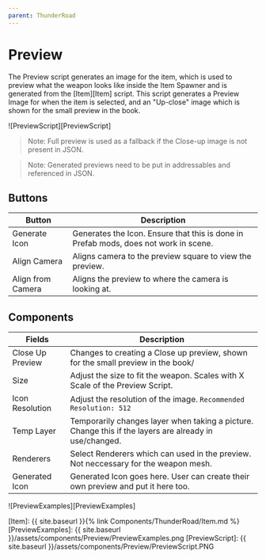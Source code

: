 ```yaml
---
parent: ThunderRoad
---
```

# Preview

The Preview script generates an image for the item, which is used to preview what the weapon looks like inside the Item Spawner and is generated from the [Item][Item] script. This script generates a Preview Image for when the item is selected, and an "Up-close" image which is shown for the small preview in the book.

![PreviewScript][PreviewScript]

>Note: Full preview is used as a fallback if the Close-up image is not present in JSON.

>Note: Generated previews need to be put in addressables and referenced in JSON.

## Buttons

| Button                            | Description
| ---                               | ---
|Generate Icon                      | Generates the Icon. Ensure that this is done in Prefab mods, does not work in scene.
|Align Camera                       | Aligns camera to the preview square to view the preview.
|Align from Camera                  | Aligns the preview to where the camera is looking at.

## Components

| Fields                            | Description
| ---                               | ---
|Close Up Preview                   | Changes to creating a Close up preview, shown for the small preview in the book/
|Size                               | Adjust the size to fit the weapon. Scales with X Scale of the Preview Script.
|Icon Resolution                    | Adjust the resolution of the image. `Recommended Resolution: 512`
|Temp Layer                         | Temporarily changes layer when taking a picture. Change this if the layers are already in use/changed.
| Renderers                         | Select Renderers which can used in the preview. Not neccessary for the weapon mesh.
| Generated Icon                    | Generated Icon goes here. User can create their own preview and put it here too.

![PreviewExamples][PreviewExamples]


[Item]: {{ site.baseurl }}{% link Components/ThunderRoad/Item.md %}
[PreviewExamples]: {{ site.baseurl }}/assets/components/Preview/PreviewExamples.png
[PreviewScript]: {{ site.baseurl }}/assets/components/Preview/PreviewScript.PNG